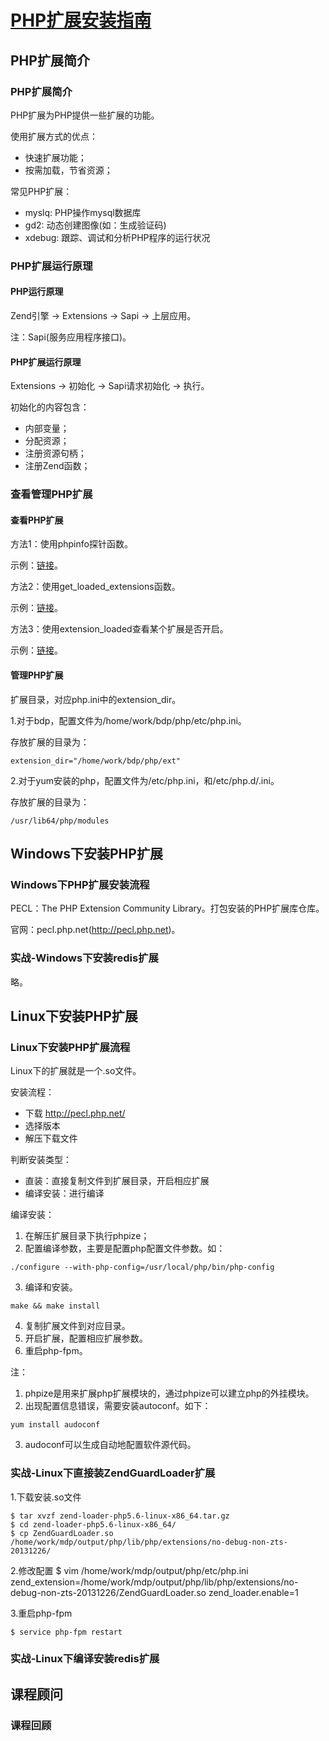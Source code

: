 # [PHP扩展安装指南](http://www.imooc.com/learn/757)

## PHP扩展简介

### PHP扩展简介

PHP扩展为PHP提供一些扩展的功能。

使用扩展方式的优点：
- 快速扩展功能；
- 按需加载，节省资源；

常见PHP扩展：
- myslq: PHP操作mysql数据库
- gd2: 动态创建图像(如：生成验证码)
- xdebug: 跟踪、调试和分析PHP程序的运行状况


### PHP扩展运行原理

#### PHP运行原理

Zend引擎 -> Extensions -> Sapi -> 上层应用。

注：Sapi(服务应用程序接口)。


#### PHP扩展运行原理

Extensions -> 初始化 -> Sapi请求初始化 -> 执行。

初始化的内容包含：
- 内部变量；
- 分配资源；
- 注册资源句柄；
- 注册Zend函数；


### 查看管理PHP扩展

#### 查看PHP扩展

方法1：使用phpinfo探针函数。

示例：[链接](http://123.56.21.232:8254/)。

方法2：使用get_loaded_extensions函数。

示例：[链接](http://123.56.21.232:8254/videos/imooc/ext_install/get_loaded_extensions.php)。

方法3：使用extension_loaded查看某个扩展是否开启。

示例：[链接](http://123.56.21.232:8254/videos/imooc/ext_install/extension_loaded.php)。 


#### 管理PHP扩展

扩展目录，对应php.ini中的extension_dir。

1.对于bdp，配置文件为/home/work/bdp/php/etc/php.ini。

存放扩展的目录为：

```
extension_dir="/home/work/bdp/php/ext"
```

2.对于yum安装的php，配置文件为/etc/php.ini，和/etc/php.d/.ini。

存放扩展的目录为：

```
/usr/lib64/php/modules
```


## Windows下安装PHP扩展

### Windows下PHP扩展安装流程

PECL：The PHP Extension Community Library。打包安装的PHP扩展库仓库。

官网：pecl.php.net(http://pecl.php.net)。


### 实战-Windows下安装redis扩展

略。


## Linux下安装PHP扩展

### Linux下安装PHP扩展流程

Linux下的扩展就是一个.so文件。

安装流程：
- 下载 http://pecl.php.net/
- 选择版本
- 解压下载文件

判断安装类型：
- 直装：直接复制文件到扩展目录，开启相应扩展
- 编译安装：进行编译

编译安装：
1. 在解压扩展目录下执行phpize；
2. 配置编译参数，主要是配置php配置文件参数。如：
```
./configure --with-php-config=/usr/local/php/bin/php-config
```
3. 编译和安装。
```
make && make install
```
4. 复制扩展文件到对应目录。
5. 开启扩展，配置相应扩展参数。
6. 重启php-fpm。

注：
1. phpize是用来扩展php扩展模块的，通过phpize可以建立php的外挂模块。
2. 出现配置信息错误，需要安装autoconf。如下：
```
yum install audoconf
```
3. audoconf可以生成自动地配置软件源代码。


### 实战-Linux下直接装ZendGuardLoader扩展

1.下载安装.so文件

```
$ tar xvzf zend-loader-php5.6-linux-x86_64.tar.gz
$ cd zend-loader-php5.6-linux-x86_64/
$ cp ZendGuardLoader.so /home/work/mdp/output/php/lib/php/extensions/no-debug-non-zts-20131226/
```

2.修改配置
$ vim /home/work/mdp/output/php/etc/php.ini
zend_extension=/home/work/mdp/output/php/lib/php/extensions/no-debug-non-zts-20131226/ZendGuardLoader.so
zend_loader.enable=1

3.重启php-fpm
```
$ service php-fpm restart
```


### 实战-Linux下编译安装redis扩展


## 课程顾问

### 课程回顾



